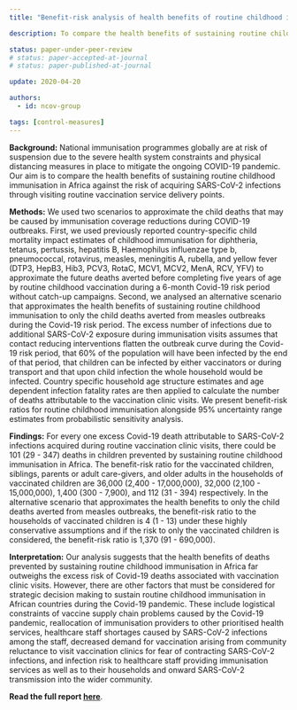 ```yaml
---
title: "Benefit-risk analysis of health benefits of routine childhood immunisation against the excess risk of SARS-CoV-2 infections during the Covid-19 pandemic in Africa"

description: To compare the health benefits of sustaining routine childhood immunisation in Africa against the risk of acquiring SARS-CoV-2 infections through visiting routine vaccination service delivery points.

status: paper-under-peer-review
# status: paper-accepted-at-journal
# status: paper-published-at-journal

update: 2020-04-20

authors:
  - id: ncov-group

tags: [control-measures]
---
```

**Background:** National immunisation programmes globally are at risk of suspension due to the severe health system constraints and physical distancing measures in place to mitigate the ongoing COVID-19 pandemic. Our aim is to compare the health benefits of sustaining routine childhood immunisation in Africa against the risk of acquiring SARS-CoV-2 infections through visiting routine vaccination service delivery points.

**Methods:** We used two scenarios to approximate the child deaths that may be caused by immunisation coverage reductions during COVID-19 outbreaks. First, we used previously reported country-specific child mortality impact estimates of childhood immunisation for diphtheria, tetanus, pertussis, hepatitis B, Haemophilus influenzae type b, pneumococcal, rotavirus, measles, meningitis A, rubella, and yellow fever (DTP3, HepB3, Hib3, PCV3, RotaC, MCV1, MCV2, MenA, RCV, YFV) to approximate the future deaths averted before completing five years of age by routine childhood vaccination during a 6-month Covid-19 risk period without catch-up campaigns. Second, we analysed an alternative scenario that approximates the health benefits of sustaining routine childhood immunisation to only the child deaths averted from measles outbreaks during the Covid-19 risk period. The excess number of infections due to additional SARS-CoV-2 exposure during immunisation visits assumes that contact reducing interventions flatten the outbreak curve during the Covid-19 risk period, that 60% of the population will have been infected by the end of that period, that children can be infected by either vaccinators or during transport and that upon child infection the whole household would be infected. Country specific household age structure estimates and age dependent infection fatality rates are then applied to calculate the number of deaths attributable to the vaccination clinic visits. We present benefit-risk ratios for routine childhood immunisation alongside 95% uncertainty range estimates from probabilistic sensitivity analysis.

**Findings:** For every one excess Covid-19 death attributable to SARS-CoV-2 infections acquired during routine vaccination clinic visits, there could be 101 (29 - 347) deaths in children prevented by sustaining routine childhood immunisation in Africa. The benefit-risk ratio for the vaccinated children, siblings, parents or adult care-givers, and older adults in the households of vaccinated children are 36,000 (2,400 - 17,000,000), 32,000 (2,100 - 15,000,000), 1,400 (300 - 7,900), and 112 (31 - 394) respectively. In the alternative scenario that approximates the health benefits to only the child deaths averted from measles outbreaks, the benefit-risk ratio to the households of vaccinated children is 4 (1 - 13) under these highly conservative assumptions and if the risk to only the vaccinated children is considered, the benefit-risk ratio is 1,370 (91 - 690,000).

**Interpretation:** Our analysis suggests that the health benefits of deaths prevented by sustaining routine childhood immunisation in Africa far outweighs the excess risk of Covid-19 deaths associated with vaccination clinic visits. However, there are other factors that must be considered for strategic decision making to sustain routine childhood immunisation in African countries during the Covid-19 pandemic. These include logistical constraints of vaccine supply chain problems caused by the Covid-19 pandemic, reallocation of immunisation providers to other prioritised health services, healthcare staff shortages caused by SARS-CoV-2 infections among the staff, decreased demand for vaccination arising from community reluctance to visit vaccination clinics for fear of contracting SARS-CoV-2 infections, and infection risk to healthcare staff providing immunisation services as well as to their households and onward SARS-CoV-2 transmission into the wider community.

**Read the full report [here](reports/EPI_suspension_preprint_20Apr2020.pdf)**.
